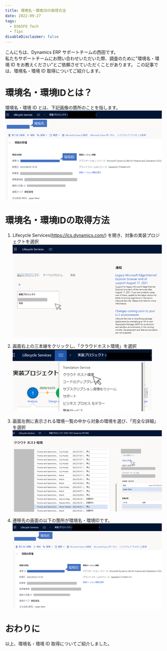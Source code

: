 ```yaml
---
title: 環境名・環境IDの取得方法
date: 2022-09-27
tags:
  - D365FO Tech
  - Tips
disableDisclaimer: false
---
```

こんにちは、Dynamics ERP サポートチームの西田です。  
私たちサポートチームにお問い合わせいただいた際、調査のために"環境名・環境 ID をお教えください"とご依頼させていただくことがあります。
この記事では、環境名・環境 ID 取得についてご紹介します。  
<!-- more -->

# 環境名・環境IDとは？
環境名・環境 ID とは、下記画像の箇所のことを指します。
![](./get-environment-id/image-name1.png)

# 環境名・環境IDの取得方法
1. Lifecycle Services(https://lcs.dynamics.com/) を開き、対象の実装プロジェクトを選択
   ![](./get-environment-id/image-name2.png)

2. 画面右上の三本線をクリックし、「クラウドホスト環境」を選択
   ![](./get-environment-id/image-name3.png)

3. 画面左側に表示される環境一覧の中から対象の環境を選び、「完全な詳細」を選択
   ![](./get-environment-id/image-name4.png)

4. 遷移先の画面の以下の箇所が環境名・環境IDです。
   ![](./get-environment-id/image-name5.png)

# おわりに  
以上、環境名・環境 ID 取得についてご紹介しました。
